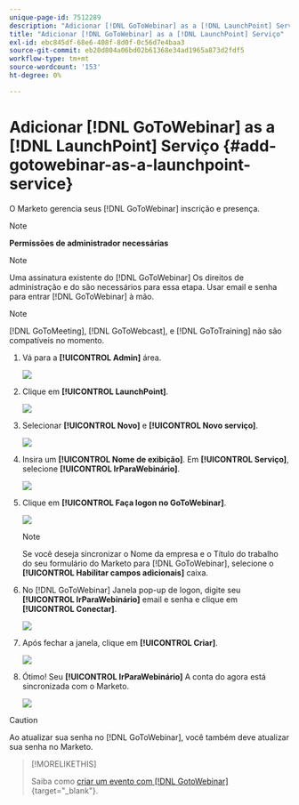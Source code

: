 ```yaml
---
unique-page-id: 7512289
description: "Adicionar [!DNL GoToWebinar] as a [!DNL LaunchPoint] Serviço - Documentação do Marketo - Documentação do produto"
title: "Adicionar [!DNL GoToWebinar] as a [!DNL LaunchPoint] Serviço"
exl-id: ebc845df-68e6-408f-8d0f-0c56d7e4baa3
source-git-commit: eb20d804a06bd02b61368e34ad1965a873d2fdf5
workflow-type: tm+mt
source-wordcount: '153'
ht-degree: 0%

---
```


# Adicionar [!DNL GoToWebinar] as a [!DNL LaunchPoint] Serviço {#add-gotowebinar-as-a-launchpoint-service}

O Marketo gerencia seus [!DNL GoToWebinar] inscrição e presença.

>[!NOTE]
>
>**Permissões de administrador necessárias**

>[!NOTE]
>
>Uma assinatura existente do [!DNL GoToWebinar] Os direitos de administração e do são necessários para essa etapa. Usar email e senha para entrar [!DNL GoToWebinar] à mão.

>[!NOTE]
>
>[!DNL GoToMeeting], [!DNL GoToWebcast], e [!DNL GoToTraining] não são compatíveis no momento.

1. Vá para a **[!UICONTROL Admin]** área.

   ![](assets/add-gotowebinar-as-a-launchpoint-service-1.png)

1. Clique em **[!UICONTROL LaunchPoint]**.

   ![](assets/add-gotowebinar-as-a-launchpoint-service-2.png)

1. Selecionar **[!UICONTROL Novo]** e **[!UICONTROL Novo serviço]**.

   ![](assets/add-gotowebinar-as-a-launchpoint-service-3.png)

1. Insira um **[!UICONTROL Nome de exibição]**. Em **[!UICONTROL Serviço]**, selecione **[!UICONTROL IrParaWebinário]**.

   ![](assets/add-gotowebinar-as-a-launchpoint-service-4.png)

1. Clique em **[!UICONTROL Faça logon no GoToWebinar]**.

   ![](assets/add-gotowebinar-as-a-launchpoint-service-5.png)

   >[!NOTE]
   >
   >Se você deseja sincronizar o Nome da empresa e o Título do trabalho do seu formulário do Marketo para [!DNL GoToWebinar], selecione o **[!UICONTROL Habilitar campos adicionais]** caixa.

1. No [!DNL GoToWebinar] Janela pop-up de logon, digite seu **[!UICONTROL IrParaWebinário]** email e senha e clique em **[!UICONTROL Conectar]**.

   ![](assets/add-gotowebinar-as-a-launchpoint-service-6.png)

1. Após fechar a janela, clique em **[!UICONTROL Criar]**.

   ![](assets/add-gotowebinar-as-a-launchpoint-service-7.png)

1. Ótimo! Seu **[!UICONTROL IrParaWebinário]** A conta do agora está sincronizada com o Marketo.

   ![](assets/add-gotowebinar-as-a-launchpoint-service-8.png)

>[!CAUTION]
>
>Ao atualizar sua senha no [!DNL GoToWebinar], você também deve atualizar sua senha no Marketo.

>[!MORELIKETHIS]
>
>Saiba como [criar um evento com [!DNL GotoWebinar]](/help/marketo/product-docs/demand-generation/events/create-an-event/create-an-event-with-gotowebinar.md){target="_blank"}.
